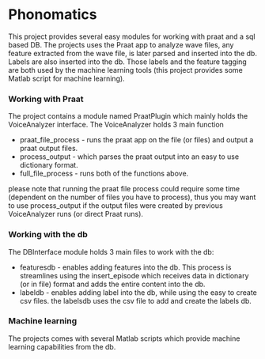 # Phonomatics
This project provides several easy modules for working with praat and 
a sql based DB. The projects uses the Praat app to analyze wave files, 
any feature extracted from the wave file, is later parsed and inserted into the db.
Labels are also inserted into the db. Those labels and the feature tagging are both used by the machine learning tools (this project provides some Matlab script for machine learning).

### Working with Praat
The project contains a module named PraatPlugin which mainly holds the VoiceAnalyzer interface. The VoiceAnalyzer holds 3 main function

- praat_file_process - runs the praat app on the file (or files) and output a praat output files.
- process_output - which parses the praat output into an easy to use dictionary format.
- full_file_process -  runs both of the functions above.

please note that running the praat file process could require some time (dependent on the number of files you have to process), thus you may want to use process_output if the output files were created by previous VoiceAnalyzer runs (or direct Praat runs).
### Working with the db
The DBInterface module holds 3 main files to work with the db:

- featuresdb - enables adding features into the db. This process is streamlines using the insert_episode which receives data in dictionary (or in file) format and adds the entire content into the db.
- labeldb - enables adding label into the db, while using the easy to create csv files. the labelsdb uses the csv file to add and create the labels db.

### Machine learning
The projects comes with several Matlab scripts which provide machine learning capabilities from the db.
